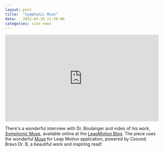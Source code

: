 ```yaml
---
layout: post
title:  "Symphonic Muse"
date:   2015-03-10 21:30:00
categories: site news 
---
```


<iframe src="https://player.vimeo.com/video/121197394" width="500" height="281" frameborder="0" webkitallowfullscreen mozallowfullscreen allowfullscreen></iframe>

There's a wonderful interview with Dr. Boulanger and video of his work, [Symphonic Muse](https://vimeo.com/121197394), available online at the [LeapMotion Blog](http://blog.leapmotion.com/fingerpainting-soundscapes-muse-leap-motion-berklee-symphony-orchestra/).  The piece uses the wonderful [Muse](https://apps.leapmotion.com/apps/muse) for Leap Motion application, powered by Csound. Bravo Dr. B, a beautiful work and inspiring read!
